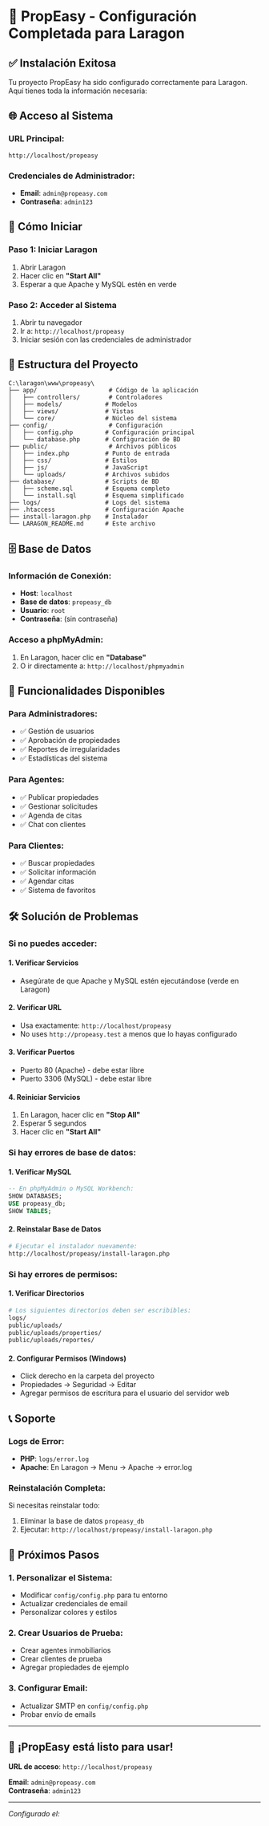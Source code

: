 # 🎉 PropEasy - Configuración Completada para Laragon

## ✅ Instalación Exitosa

Tu proyecto PropEasy ha sido configurado correctamente para Laragon. Aquí tienes toda la información necesaria:

## 🌐 Acceso al Sistema

### **URL Principal:**
```
http://localhost/propeasy
```

### **Credenciales de Administrador:**
- **Email**: `admin@propeasy.com`
- **Contraseña**: `admin123`

## 🚀 Cómo Iniciar

### **Paso 1: Iniciar Laragon**
1. Abrir Laragon
2. Hacer clic en **"Start All"**
3. Esperar a que Apache y MySQL estén en verde

### **Paso 2: Acceder al Sistema**
1. Abrir tu navegador
2. Ir a: `http://localhost/propeasy`
3. Iniciar sesión con las credenciales de administrador

## 📁 Estructura del Proyecto

```
C:\laragon\www\propeasy\
├── app/                    # Código de la aplicación
│   ├── controllers/        # Controladores
│   ├── models/            # Modelos
│   ├── views/             # Vistas
│   └── core/              # Núcleo del sistema
├── config/                 # Configuración
│   ├── config.php         # Configuración principal
│   └── database.php       # Configuración de BD
├── public/                 # Archivos públicos
│   ├── index.php          # Punto de entrada
│   ├── css/               # Estilos
│   ├── js/                # JavaScript
│   └── uploads/           # Archivos subidos
├── database/              # Scripts de BD
│   ├── scheme.sql         # Esquema completo
│   └── install.sql        # Esquema simplificado
├── logs/                  # Logs del sistema
├── .htaccess              # Configuración Apache
├── install-laragon.php    # Instalador
└── LARAGON_README.md      # Este archivo
```

## 🗄️ Base de Datos

### **Información de Conexión:**
- **Host**: `localhost`
- **Base de datos**: `propeasy_db`
- **Usuario**: `root`
- **Contraseña**: (sin contraseña)

### **Acceso a phpMyAdmin:**
1. En Laragon, hacer clic en **"Database"**
2. O ir directamente a: `http://localhost/phpmyadmin`

## 🔧 Funcionalidades Disponibles

### **Para Administradores:**
- ✅ Gestión de usuarios
- ✅ Aprobación de propiedades
- ✅ Reportes de irregularidades
- ✅ Estadísticas del sistema

### **Para Agentes:**
- ✅ Publicar propiedades
- ✅ Gestionar solicitudes
- ✅ Agenda de citas
- ✅ Chat con clientes

### **Para Clientes:**
- ✅ Buscar propiedades
- ✅ Solicitar información
- ✅ Agendar citas
- ✅ Sistema de favoritos

## 🛠️ Solución de Problemas

### **Si no puedes acceder:**

#### **1. Verificar Servicios**
- Asegúrate de que Apache y MySQL estén ejecutándose (verde en Laragon)

#### **2. Verificar URL**
- Usa exactamente: `http://localhost/propeasy`
- No uses `http://propeasy.test` a menos que lo hayas configurado

#### **3. Verificar Puertos**
- Puerto 80 (Apache) - debe estar libre
- Puerto 3306 (MySQL) - debe estar libre

#### **4. Reiniciar Servicios**
1. En Laragon, hacer clic en **"Stop All"**
2. Esperar 5 segundos
3. Hacer clic en **"Start All"**

### **Si hay errores de base de datos:**

#### **1. Verificar MySQL**
```sql
-- En phpMyAdmin o MySQL Workbench:
SHOW DATABASES;
USE propeasy_db;
SHOW TABLES;
```

#### **2. Reinstalar Base de Datos**
```bash
# Ejecutar el instalador nuevamente:
http://localhost/propeasy/install-laragon.php
```

### **Si hay errores de permisos:**

#### **1. Verificar Directorios**
```bash
# Los siguientes directorios deben ser escribibles:
logs/
public/uploads/
public/uploads/properties/
public/uploads/reportes/
```

#### **2. Configurar Permisos (Windows)**
- Click derecho en la carpeta del proyecto
- Propiedades → Seguridad → Editar
- Agregar permisos de escritura para el usuario del servidor web

## 📞 Soporte

### **Logs de Error:**
- **PHP**: `logs/error.log`
- **Apache**: En Laragon → Menu → Apache → error.log

### **Reinstalación Completa:**
Si necesitas reinstalar todo:
1. Eliminar la base de datos `propeasy_db`
2. Ejecutar: `http://localhost/propeasy/install-laragon.php`

## 🎯 Próximos Pasos

### **1. Personalizar el Sistema:**
- Modificar `config/config.php` para tu entorno
- Actualizar credenciales de email
- Personalizar colores y estilos

### **2. Crear Usuarios de Prueba:**
- Crear agentes inmobiliarios
- Crear clientes de prueba
- Agregar propiedades de ejemplo

### **3. Configurar Email:**
- Actualizar SMTP en `config/config.php`
- Probar envío de emails

---

## 🎉 ¡PropEasy está listo para usar!

**URL de acceso**: `http://localhost/propeasy`

**Email**: `admin@propeasy.com`  
**Contraseña**: `admin123`

---

*Configurado el: <?php echo date('Y-m-d H:i:s'); ?>* 